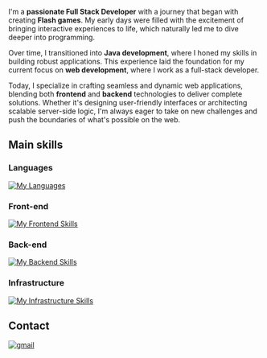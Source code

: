 I'm a **passionate Full Stack Developer** with a journey that began with creating **Flash games**. My early days were filled with the excitement of bringing interactive experiences to life, which naturally led me to dive deeper into programming.

Over time, I transitioned into **Java development**, where I honed my skills in building robust applications. This experience laid the foundation for my current focus on **web development**, where I work as a full-stack developer.

Today, I specialize in crafting seamless and dynamic web applications, blending both **frontend** and **backend** technologies to deliver complete solutions. Whether it's designing user-friendly interfaces or architecting scalable server-side logic, I'm always eager to take on new challenges and push the boundaries of what's possible on the web.

## Main skills

### Languages
[![My Languages](https://skillicons.dev/icons?i=typescript,javascript,java)](https://skillicons.dev)

### Front-end
[![My Frontend Skills](https://skillicons.dev/icons?i=nextjs,vite,react,html,css,javascript,tailwind,materialui,bootstrap)](https://skillicons.dev)

### Back-end
[![My Backend Skills](https://skillicons.dev/icons?i=nestjs,express,graphql,prisma)](https://skillicons.dev)

### Infrastructure
[![My Infrastructure Skills](https://skillicons.dev/icons?i=docker,redis,nginx,postgresql,sqlite,cloudflare)](https://skillicons.dev)

## Contact
[![gmail](https://img.shields.io/badge/-lukadevv@proton.me-D14836?style=flat&logo=ProtonMail&logoColor=white)](mailto:lukadevv@proton.me)
